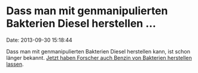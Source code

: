 Dass man mit genmanipulierten Bakterien Diesel herstellen \...
==============================================================

Date: 2013-09-30 15:18:44

Dass man mit genmanipulierten Bakterien Diesel herstellen kann, ist
schon länger bekannt. [Jetzt haben Forscher auch Benzin von Bakterien
herstellen
lassen](http://www.nature.com/nature/journal/vaop/ncurrent/full/nature12536.html).
